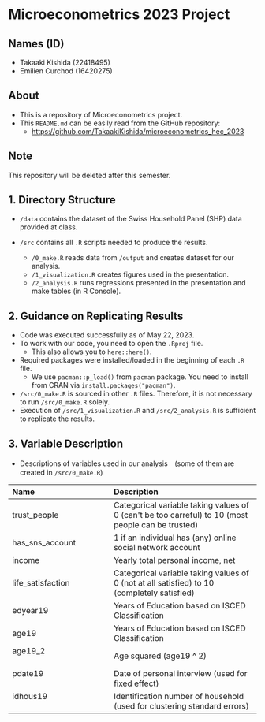# Microeconometrics 2023 Project


## Names (ID)
- Takaaki Kishida (22418495)
- Emilien Curchod (16420275)


## About 
- This is a repository of Microeconometrics project. 
- This `README.md` can be easily read from the GitHub repository: 
  - https://github.com/TakaakiKishida/microeconometrics_hec_2023


## Note
This repository will be deleted after this semester. 


## 1. Directory Structure
- `/data` contains the dataset of the Swiss Household Panel (SHP) data provided at class.

- `/src` contains all `.R` scripts needed to produce the results. 
  - `/0_make.R` reads data from `/output` and creates dataset for our analysis.
  - `/1_visualization.R` creates figures used in the presentation.
  - `/2_analysis.R` runs regressions presented in the presentation and make tables (in R Console).


## 2. Guidance on Replicating Results
- Code was executed successfully as of May 22, 2023. 
- To work with our code, you need to open the `.Rproj` file. 
  - This also allows you to `here::here()`. 
- Required packages were installed/loaded in the beginning of each `.R` file. 
  - We use `pacman::p_load()` from `pacman` package. You need to install from CRAN via `install.packages("pacman")`. 
- `/src/0_make.R` is sourced in other `.R` files. Therefore, it is not necessary to run `/src/0_make.R` solely. 
- Execution of `/src/1_visualization.R` and `/src/2_analysis.R` is sufficient to replicate the results. 


## 3. Variable Description

- Descriptions of variables used in our analysis　(some of them are created in `/src/0_make.R`)

| Name               | Description                                                                                           |
|:-------------------|:------------------------------------------------------------------------------------------------------|
| trust_people     　 　| Categorical variable taking values of 0 (can't be too carreful) to 10 (most people can be trusted)    |
| has_sns_account  　　 | 1 if an individual has (any) online social network account                                            |
| income             | Yearly total personal income, net                                                                     |
| life_satisfaction　　　　| Categorical variable taking values of 0 (not at all satisfied) to 10 (completely satisfied)           |
| edyear19        　　  | Years of Education based on ISCED Classification                                                      |
| age19 　　　　　      　 　　  | Years of Education based on ISCED Classification                                                      |
| age19_2 　　　　　      　 　　| Age squared (age19 ^ 2)                                                                               |
| pdate19 　　　　　     　　　  | Date of personal interview (used for fixed effect)                                                    |
| idhous19 　　　　　   　 　　  | Identification number of household (used for clustering standard errors)                              |
